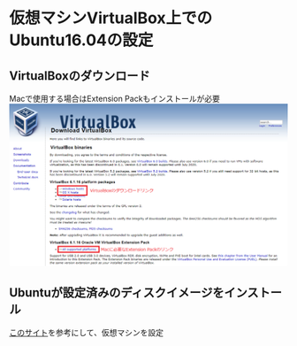 # 仮想マシンVirtualBox上でのUbuntu16.04の設定

## VirtualBoxのダウンロード
Macで使用する場合はExtension Packもインストールが必要
<img src="https://raw.githubusercontent.com/bwv1011/tut-pr2020-pairing-sample-source/main/%E7%B5%B1%E6%8B%AC%E7%89%88/Ubuntu16.04_on_VirtualBox/virtualbox_webpage.png" >

## Ubuntuが設定済みのディスクイメージをインストール

[このサイト](https://pc-karuma.net/virtualbox-import-vm-appliance/ "")を参考にして、仮想マシンを設定
